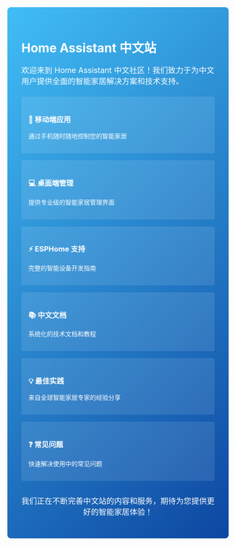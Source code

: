 <div style="background: linear-gradient(135deg, #41BDF5, #0D47A1); padding: 2rem; border-radius: 8px; color: white;">

# Home Assistant 中文站

<p style="font-size: 1.1rem; margin-bottom: 1.5rem;">欢迎来到 Home Assistant 中文社区！我们致力于为中文用户提供全面的智能家居解决方案和技术支持。</p>

<div style="display: grid; grid-template-columns: repeat(auto-fit, minmax(250px, 1fr)); gap: 1rem;">

<div style="background: rgba(255, 255, 255, 0.1); padding: 1rem; border-radius: 4px;">
<h3>📱 移动端应用</h3>
<p>通过手机随时随地控制您的智能家居</p>
</div>

<div style="background: rgba(255, 255, 255, 0.1); padding: 1rem; border-radius: 4px;">
<h3>💻 桌面端管理</h3>
<p>提供专业级的智能家居管理界面</p>
</div>

<div style="background: rgba(255, 255, 255, 0.1); padding: 1rem; border-radius: 4px;">
<h3>⚡ ESPHome 支持</h3>
<p>完整的智能设备开发指南</p>
</div>

<div style="background: rgba(255, 255, 255, 0.1); padding: 1rem; border-radius: 4px;">
<h3>📚 中文文档</h3>
<p>系统化的技术文档和教程</p>
</div>

<div style="background: rgba(255, 255, 255, 0.1); padding: 1rem; border-radius: 4px;">
<h3>💡 最佳实践</h3>
<p>来自全球智能家居专家的经验分享</p>
</div>

<div style="background: rgba(255, 255, 255, 0.1); padding: 1rem; border-radius: 4px;">
<h3>❓ 常见问题</h3>
<p>快速解决使用中的常见问题</p>
</div>

</div>

<p style="text-align: center; margin-top: 2rem; font-size: 1.1rem;">我们正在不断完善中文站的内容和服务，期待为您提供更好的智能家居体验！</p>

</div>